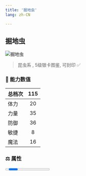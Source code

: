 ```yaml
---
title: '掘地虫'
lang: zh-CN

---
```


<RouterBack />

## 掘地虫

![掘地虫](https://user-images.githubusercontent.com/78347270/115956339-20fa7000-a537-11eb-9807-134a1d7ad0a9.gif) 

> 昆虫系 , 5级银卡图鉴<Card :type="1" />, 可封印 ✅ 


### 💪 能力数值

| 总档次       | 115            |
| :----------- |:-------------:|
| 体力      | 20   <Stars :number="2" />  |
| 力量      | 35   <Stars :number="3.5" />  |
| 防御      | 36   <Stars :number="3.5" />  | 
| 敏捷      | 8  <Stars :number="1" />  | 
| 魔法      | 16  <Stars :number="1.5" />   | 


### ⚖️ 属性


<Progress earth :number="0" />

<Progress water :number="8" />

<Progress fire :number="2" />

<Progress wind :number="0" />

### ✨ 技能栏 <Strong>7个</Strong>

- 攻击
- 防御

### 👶 1级出现点

- 无





